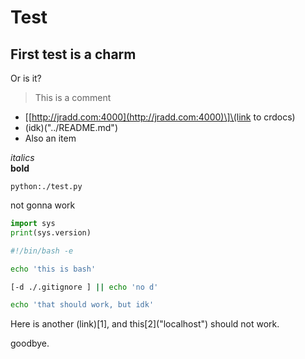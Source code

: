 # Test

## First test is a charm

Or is it?

> This is a comment

* \[[http://jradd.com:4000](http://jradd.com:4000)\]\(link to crdocs\)
* \(idk\)\("../README.md"\)
* Also an item

_italics_  
**bold**

`python:./test.py`

not gonna work

```python
import sys
print(sys.version)
```

```bash
#!/bin/bash -e

echo 'this is bash'

[-d ./.gitignore ] || echo 'no d'

echo 'that should work, but idk'
```

Here is another \(link\)\[1\], and this\[2\]\("localhost"\) should not work.

goodbye.

